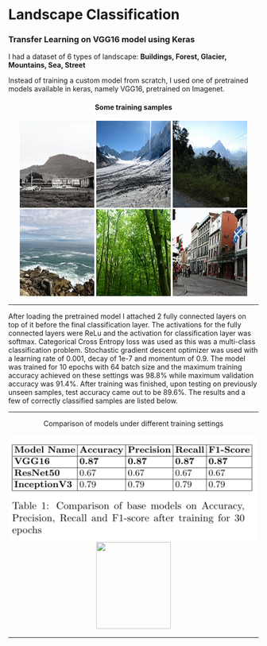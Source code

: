 # Landscape Classification
<h3> Transfer Learning on VGG16 model using Keras </h3>

I had a dataset of 6 types of landscape: <b>Buildings, Forest, Glacier, Mountains, Sea, Street</b>

Instead of training a custom model from scratch, I used one of pretrained models available in keras, namely VGG16, pretrained on Imagenet.

<h4><p align="center">Some training samples</p></h4>

<p align="center">
  <img width="150" height="175" src='https://github.com/mhassan93/landscape-classification-TL/blob/main/Images/0.jpg'/>
  <img width="150" height="175" src='https://github.com/mhassan93/landscape-classification-TL/blob/main/Images/10.jpg'/>
  <img width="150" height="175" src='https://github.com/mhassan93/landscape-classification-TL/blob/main/Images/16.jpg'/>
  <img width="150" height="175" src='https://github.com/mhassan93/landscape-classification-TL/blob/main/Images/7.jpg'/>
  <img width="150" height="175" src='https://github.com/mhassan93/landscape-classification-TL/blob/main/Images/8.jpg'/>
  <img width="150" height="175" src='https://github.com/mhassan93/landscape-classification-TL/blob/main/Images/9.jpg'/>
</p>


<hr>
After loading the pretrained model I attached 2 fully connected layers on top of it before the final classification layer. The activations for the fully connected layers were ReLu and the activation for classification layer was softmax. Categorical Cross Entropy loss was used as this was a multi-class classification problem. Stochastic gradient descent optimizer was used with a learning rate of 0.001, decay of 1e-7 and momentum of 0.9. The model was trained for 10 epochs with 64 batch size and the maximum training accuracy achieved on these settings was 98.8% while maximum validation accuracy was 91.4%. After training was finished, upon testing on previously unseen samples, test accuracy came out to be 89.6%. The results and a few of correctly classified samples are listed below.

<hr>
<p align = "center">Comparison of models under different training settings</p>
<p align="center">
  <img src='https://github.com/mhassan93/landscape-classification-TL/blob/main/Results/Training%2030%20Epochs.png'/>
  <img width="150" height="175" src='https://github.com/mhassan93/landscape-classification-TL/blob/main/Results/Training Early Stopping.jpg'/>
</p>
<hr>
